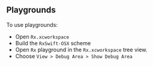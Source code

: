 ## Playgrounds

To use playgrounds:

* Open `Rx.xcworkspace`
* Build the `RxSwift-OSX` scheme
* Open `Rx` playground in the `Rx.xcworkspace` tree view.
* Choose `View > Debug Area > Show Debug Area`
